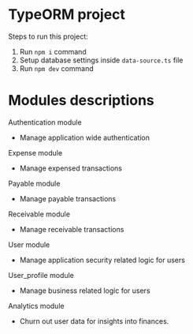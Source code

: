 # TypeORM project

Steps to run this project:

1. Run `npm i` command
2. Setup database settings inside `data-source.ts` file
3. Run `npm dev` command

# Modules descriptions

Authentication module
- Manage application wide authentication

Expense module
- Manage expensed transactions

Payable module
- Manage payable transactions

Receivable module
- Manage receivable transactions

User module
- Manage application security related logic for users

User_profile module
- Manage business related logic for users

Analytics module
- Churn out user data for insights into finances.
